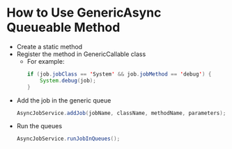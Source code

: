 # How to Use GenericAsync Queueable Method
- Create a static method
- Register the method in GenericCallable class
  - For example: 
    ``` java 
    if (job.jobClass == 'System' && job.jobMethod == 'debug') {
        System.debug(job); 
    }
    ```
- Add the job in the generic queue 
  ``` java  
  AsyncJobService.addJob(jobName, className, methodName, parameters);
  ```
- Run the queues
  ``` java
  AsyncJobService.runJobInQueues();
  ```
